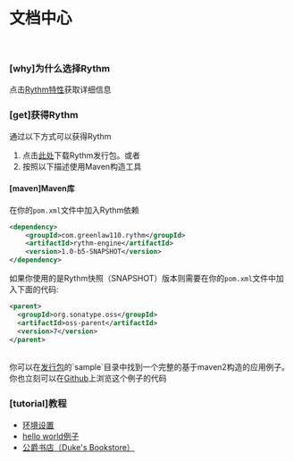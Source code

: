 # 文档中心
﻿
### [why]为什么选择Rythm

点击[Rythm特性](feature.md)获取详细信息

### [get]获得Rythm

通过以下方式可以获得Rythm

1. 点击[此处](/dist/rythm-engine-1.0-b5-SNAPSHOT-dist.zip)下载Rythm发行包。或者
1. 按照以下描述使用Maven构造工具

#### [maven]Maven库

在你的`pom.xml`文件中加入Rythm依赖

```xml
<dependency>
    <groupId>com.greenlaw110.rythm</groupId>
    <artifactId>rythm-engine</artifactId>
    <version>1.0-b5-SNAPSHOT</version>
</dependency>
```
    
如果你使用的是Rythm快照（SNAPSHOT）版本则需要在你的`pom.xml`文件中加入下面的代码:

```xml
<parent>
  <groupId>org.sonatype.oss</groupId>
  <artifactId>oss-parent</artifactId>
  <version>7</version>
</parent>
```
    
<br/>
    
<div class="alert">
你可以在<a href="/dist/rythm-engine-1.0-b5-SNAPSHOT-dist.zip">发行包</a>的`sample`目录中找到一个完整的基于maven2构造的应用例子。你也立刻可以在<a target="_blank" href="https://github.com/greenlaw110/Rythm/tree/1.0/samples/MavnSampleProject">Github</a>上浏览这个例子的代码
</div>

### [tutorial]教程

* [环境设置](tutorial.md#env)
* [hello world例子](tutorial.md#hello)
* [公爵书店（Duke's Bookstore）](tutorial.md#bookstore)

